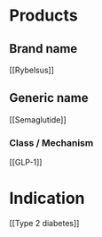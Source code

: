 # Products

## Brand name
[[Rybelsus]]

## Generic name
[[Semaglutide]]

### Class / Mechanism
[[GLP-1]]

# Indication
[[Type 2 diabetes]]
